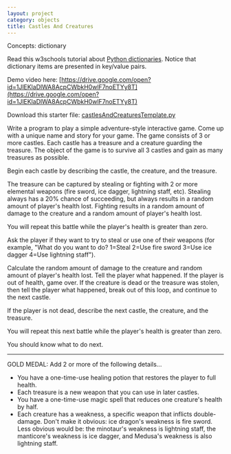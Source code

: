 ```yaml
---
layout: project
category: objects
title: Castles And Creatures
---
```

Concepts: dictionary

Read this w3schools tutorial about [Python dictionaries](https://www.w3schools.com/python/python_dictionaries.asp). Notice that dictionary items are presented in key/value pairs.

Demo video here: [https://drive.google.com/open?id=1JlEKlaDlWA8AcpCWbkH0wlF7noETYy8T](https://drive.google.com/open?id=1JlEKlaDlWA8AcpCWbkH0wlF7noETYy8T)

Download this starter file: [castlesAndCreaturesTemplate.py](/apcsp/objects/castlesAndCreaturesTemplate.py)

Write a program to play a simple adventure-style interactive game. Come up with a unique name and story for your game. The game consists of 3 or more castles. Each castle has a treasure and a creature guarding the treasure. The object of the game is to survive all 3 castles and gain as many treasures as possible.

Begin each castle by describing the castle, the creature, and the treasure.

The treasure can be captured by stealing or fighting with 2 or more elemental weapons (fire sword, ice dagger, lightning staff, etc). Stealing always has a 20% chance of succeeding, but always results in a random amount of player's health lost. Fighting results in a random amount of damage to the creature and a random amount of player's health lost.

You will repeat this battle while the player's health is greater than zero.

Ask the player if they want to try to steal or use one of their weapons (for example, "What do you want to do? 1=Steal 2=Use fire sword 3=Use ice dagger 4=Use lightning staff").

Calculate the random amount of damage to the creature and random amount of player's health lost. Tell the player what happened. If the player is out of health, game over. If the creature is dead or the treasure was stolen, then tell the player what happened, break out of this loop, and continue to the next castle.

If the player is not dead, describe the next castle, the creature, and the treasure.

You will repeat this next battle while the player's health is greater than zero.

You should know what to do next.

-------

GOLD MEDAL: Add 2 or more of the following details...
  - You have a one-time-use healing potion that restores the player to full health.
  - Each treasure is a new weapon that you can use in later castles.
  - You have a one-time-use magic spell that reduces one creature's health by half.
  - Each creature has a weakness, a specific weapon that inflicts double-damage. Don't make it obvious: ice dragon's weakness is fire sword. Less obvious would be: the minotaur's weakness is lightning staff, the manticore's weakness is ice dagger, and Medusa's weakness is also lightning staff.
